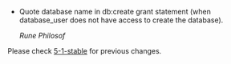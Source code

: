 *   Quote database name in db:create grant statement (when database_user does not have access to create the database).

    *Rune Philosof*

Please check [5-1-stable](https://github.com/rails/rails/blob/5-1-stable/activerecord/CHANGELOG.md) for previous changes.
